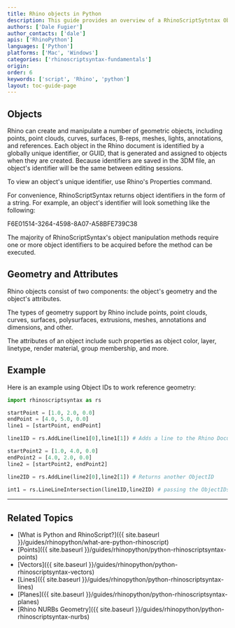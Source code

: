 ```yaml
---
title: Rhino objects in Python
description: This guide provides an overview of a RhinoScriptSytntax Object Geometry in Python.
authors: ['Dale Fugier']
author_contacts: ['dale']
apis: ['RhinoPython']
languages: ['Python']
platforms: ['Mac', 'Windows']
categories: ['rhinoscriptsyntax-fundamentals']
origin:
order: 6
keywords: ['script', 'Rhino', 'python']
layout: toc-guide-page
---
```

 
## Objects

Rhino can create and manipulate a number of geometric objects, including points, point clouds, curves, surfaces, B-reps, meshes, lights, annotations, and references.  Each object in the Rhino document is identified by a globally unique identifier, or GUID, that is generated and assigned to objects when they are created.  Because identifiers are saved in the 3DM file, an object's identifier will be the same between editing sessions.

To view an object's unique identifier, use Rhino's Properties command.

For convenience, RhinoScriptSyntax returns object identifiers in the form of a string.  For example, an object's identifier will look something like the following:

F6E01514-3264-4598-8A07-A58BFE739C38

The majority of RhinoScriptSyntax's object manipulation methods require one or more object identifiers to be acquired before the method can be executed.

## Geometry and Attributes

Rhino objects consist of two components: the object's geometry and the object's attributes.

The types of geometry support by Rhino include points, point clouds, curves, surfaces, polysurfaces, extrusions, meshes, annotations and dimensions, and other.

The attributes of an object include such properties as object color, layer, linetype, render material, group membership, and more.

## Example

Here is an example using Object IDs to work reference geometry:

```python
import rhinoscriptsyntax as rs

startPoint = [1.0, 2.0, 0.0]
endPoint = [4.0, 5.0, 0.0]
line1 = [startPoint, endPoint]

line1ID = rs.AddLine(line1[0],line1[1]) # Adds a line to the Rhino Document and returns an ObjectID

startPoint2 = [1.0, 4.0, 0.0]
endPoint2 = [4.0, 2.0, 0.0]
line2 = [startPoint2, endPoint2]

line2ID = rs.AddLine(line2[0],line2[1]) # Returns another ObjectID

int1 = rs.LineLineIntersection(line1ID,line2ID) # passing the ObjectIDs to the function.
```
---

## Related Topics

- [What is Python and RhinoScript?]({{ site.baseurl }}/guides/rhinopython/what-are-python-rhinoscript)
- [Points]({{ site.baseurl }}/guides/rhinopython/python-rhinoscriptsyntax-points)
- [Vectors]({{ site.baseurl }}/guides/rhinopython/python-rhinoscriptsyntax-vectors)
- [Lines]({{ site.baseurl }}/guides/rhinopython/python-rhinoscriptsyntax-lines)
- [Planes]({{ site.baseurl }}/guides/rhinopython/python-rhinoscriptsyntax-planes)
- [Rhino NURBs Geometry]({{ site.baseurl }}/guides/rhinopython/python-rhinoscriptsyntax-nurbs)
